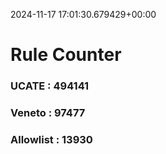 2024-11-17 17:01:30.679429+00:00
# Rule Counter 
 ### UCATE : 494141

 ### Veneto : 97477

 ### Allowlist : 13930